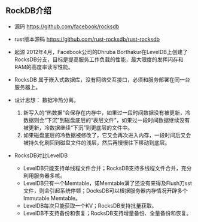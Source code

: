 ## RockDB介绍

- 源码 https://github.com/facebook/rocksdb

- rust版本源码 https://github.com/rust-rocksdb/rust-rocksdb

- 起源 2012年4月，Facebook公司的Dhruba Borthakur在LevelDB上创建了RocksDB分支，目标是提高服务工作负载的性能，最大限度的发挥闪存和RAM的高度率读写性能。

- RocksDB 属于嵌入式数据库，没有网络交互接口，必须和服务部署在同一台服务器上。

- 设计思想： 数据冷热分离。
    1. 新写入的“热数据”会保存在内存中，如果过一段时间数据没有被更新，冷数据则会“下沉”到磁盘底层的“表层文件”，如果过一段时间数据继续没有被更新，冷数据继续“下沉”到更底层的文件中。
    2. 如果磁盘底层的冷数据被修改了，它又会再次进入内存，一段时间后又会被持久化刷回到磁盘文件的浅层，然后再慢慢往下移动到底层。

- RocksDB对比LevelDB
    - LevelDB只能支持单线程文件合并；RocksDB支持多线程文件合并，充分利用服务器多核。
    - LevelDB只有一个Memtable，诺Memtable满了还没有来得及Flush刀sst文件，则会引起系统停顿；DocksDB可以根据服务器内存情况开辟多个Immutable Memtable。
    - LevelDB每次只能获取一个KV；RocksDB支持批量获取。
    - LevelDB不支持备份和恢复；RocksDB支持增量备份、全量备份和恢复。